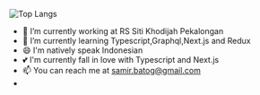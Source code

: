 

<!--
**devsamir/devsamir** is a ✨ _special_ ✨ repository because its `README.md` (this file) appears on your GitHub profile.
()
Here are some ideas to get you started:

- 🔭 I’m currently working on ...
- 🌱 I’m currently learning ...
- 👯 I’m looking to collaborate on ...
- 🤔 I’m looking for help with ...
- 💬 Ask me about ...
- 📫 How to reach me: ...
- 😄 Pronouns: ...
- ⚡ Fun fact: ...
-->
<!--![devsamir github stats](https://github-readme-stats.vercel.app/api?username=devsamir&show_icons=true)-->

![Top Langs](https://github-readme-stats.vercel.app/api/top-langs/?username=devsamir)


- 🔭 I’m currently working at RS Siti Khodijah Pekalongan
- 🌱 I’m currently learning Typescript,Graphql,Next.js and Redux
- 😄 I'm natively speak Indonesian
- 💕 I'm currently fall in love with Typescript and Next.js
- 📫 You can reach me at samir.batog@gmail.com
- 
